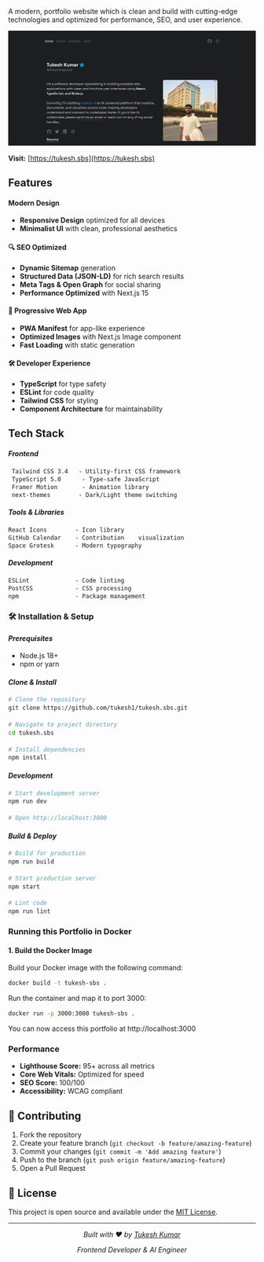 A modern, portfolio website which is clean and build with cutting-edge technologies and optimized for performance, SEO, and user experience.

![Portfolio Screenshot](./public/assets/overview.png) 

**Visit:** [https://tukesh.sbs](https://tukesh.sbs)

##  Features

####  **Modern Design**
- **Responsive Design** optimized for all devices
- **Minimalist UI** with clean, professional aesthetics

#### 🔍 **SEO Optimized**
- **Dynamic Sitemap** generation
- **Structured Data (JSON-LD)** for rich search results
- **Meta Tags & Open Graph** for social sharing
- **Performance Optimized** with Next.js 15

#### 📱 **Progressive Web App**
- **PWA Manifest** for app-like experience
- **Optimized Images** with Next.js Image component
- **Fast Loading** with static generation

#### 🛠 **Developer Experience**
- **TypeScript** for type safety
- **ESLint** for code quality
- **Tailwind CSS** for styling
- **Component Architecture** for maintainability

##  Tech Stack

#### *Frontend*
```⚡ Next.js 15.2.0      - React framework with App Router
 Tailwind CSS 3.4   - Utility-first CSS framework
 TypeScript 5.0      - Type-safe JavaScript
 Framer Motion       - Animation library
 next-themes        - Dark/Light theme switching
```

#### *Tools & Libraries*
```
React Icons        - Icon library
GitHub Calendar    - Contribution    visualization
Space Grotesk      - Modern typography
```

#### *Development*
```
ESLint             - Code linting
PostCSS            - CSS processing
npm                - Package management
```

### 🛠 Installation & Setup

#### *Prerequisites*
- Node.js 18+ 
- npm or yarn

#### *Clone & Install*
```bash
# Clone the repository
git clone https://github.com/tukesh1/tukesh.sbs.git

# Navigate to project directory
cd tukesh.sbs

# Install dependencies
npm install
```

#### *Development*
```bash
# Start development server
npm run dev

# Open http://localhost:3000
```

#### *Build & Deploy*
```bash
# Build for production
npm run build

# Start production server
npm start

# Lint code
npm run lint
```

### Running this Portfolio in Docker

#### 1. Build the Docker Image
Build your Docker image with the following command:

```bash
docker build -t tukesh-sbs .
```
Run the container and map it to port 3000:
```bash
docker run -p 3000:3000 tukesh-sbs .
```
You can now access this portfolio at http://localhost:3000

### Performance

- **Lighthouse Score:** 95+ across all metrics
- **Core Web Vitals:** Optimized for speed
- **SEO Score:** 100/100
- **Accessibility:** WCAG compliant


## 🤝 Contributing

1. Fork the repository
2. Create your feature branch (`git checkout -b feature/amazing-feature`)
3. Commit your changes (`git commit -m 'Add amazing feature'`)
4. Push to the branch (`git push origin feature/amazing-feature`)
5. Open a Pull Request


## 📄 License

This project is open source and available under the [MIT License](LICENSE).

---

<div align="center">

*Built with ❤️ by [Tukesh Kumar](https://tukesh.sbs)*

*Frontend Developer & AI Engineer*
</div>